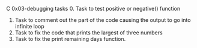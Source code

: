 C 0x03-debugging tasks
0. Task to test positive or negative() function
1. Task to comment out the part of the code causing the output to go into infinite loop
2. Task to fix the code that prints the largest of three numbers
3. Task to fix the print remaining days function.
